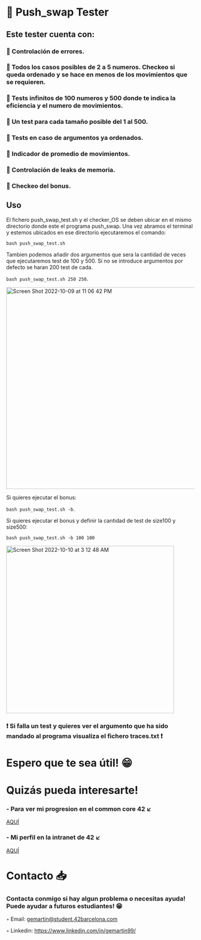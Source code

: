 # 🔢 Push_swap Tester

## Este tester cuenta con:

### 🔹 Controlación de errores.

### 🔹 Todos los casos posibles de 2 a 5 numeros. Checkeo si queda ordenado y se hace en menos de los movimientos que se requieren.

### 🔹 Tests infinitos de 100 numeros y 500 donde te indica la eficiencia y el numero de movimientos.

### 🔹 Un test para cada tamaño posible del 1 al 500.

### 🔹 Tests en caso de argumentos ya ordenados.

### 🔹 Indicador de promedio de movimientos.

### 🔹 Controlación de leaks de memoria.

### 🔹 Checkeo del bonus.

## Uso

El fichero push_swap_test.sh y el checker_OS se deben ubicar en el mismo directorio donde este el programa push_swap. Una vez abramos el terminal y estemos ubicados en ese directorio ejecutaremos el comando: 

```bash push_swap_test.sh``` 

Tambien podemos añadir dos argumentos que sera la cantidad de veces que ejecutaremos test de 100 y 500. Si no se introduce argumentos por defecto se haran 200 test de cada. 

```bash push_swap_test.sh 250 250```. 

<img width="540" alt="Screen Shot 2022-10-09 at 11 06 42 PM" src="https://user-images.githubusercontent.com/66915274/194779534-cf66c958-46a4-4c6f-bf2f-587af4ad8f8e.png">

Si quieres ejecutar el bonus:

```bash push_swap_test.sh -b```.

Si quieres ejecutar el bonus y definir la cantidad de test de size100 y size500:

```bash push_swap_test.sh -b 100 100```

<img width="448" alt="Screen Shot 2022-10-10 at 3 12 48 AM" src="https://user-images.githubusercontent.com/66915274/194788176-19454b9d-61b7-4921-b440-1073c3d22c50.png">

### ❗️ Si falla un test y quieres ver el argumento que ha sido mandado al programa visualiza el fichero traces.txt ❗️

# Espero que te sea útil! 😁

# Quizás pueda interesarte!

### - Para ver mi progresion en el common core 42 ↙️

[AQUÍ](https://github.com/gemartin99/42cursus)

### - Mi perfil en la intranet de 42 ↙️
[AQUÍ](https://profile.intra.42.fr/users/gemartin)

# Contacto 📥

### Contacta conmigo si hay algun problema o necesitas ayuda! Puede ayudar a futuros estudiantes! 😁

◦ Email: gemartin@student.42barcelona.com

◦ Linkedin: https://www.linkedin.com/in/gemartin99/
